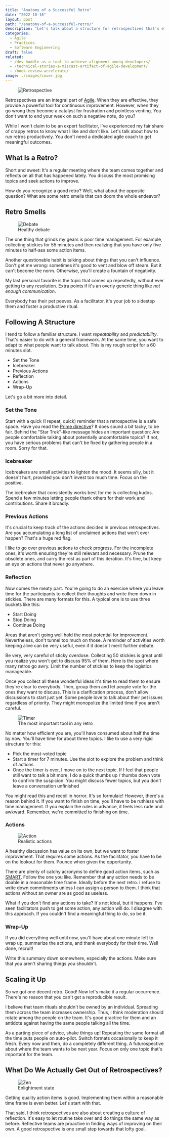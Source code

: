 ```yaml
---
title: "Anatomy of a Successful Retro"
date: "2022-10-16"
layout: post
path: "/anatomy-of-a-successful-retro/"
description: "Let's talk about a structure for retrospectives that's effective and easy to implement. Make sure you get value out of doing retros"
categories:
  - Agile
  - Practices
  - Software Engineering
draft: false
related:
  - /dev-huddle-as-a-tool-to-achieve-alignment-among-developers/
  - /technical-stories-a-miscast-artifact-of-agile-development/
  - /book-review-accelerate/
image: ./images/cover.jpg
---
```


<figure class="figure figure--right">
  <img src="./images/cover.jpg" alt="Retrospective" />
</figure>

Retrospectives are an integral part of [Agile](https://www.atlassian.com/agile). When they are effective, they provide a powerful tool for continuous improvement. However, when they go wrong they become a catalyst for frustration and pointless venting. You don't want to end your week on such a negative note, do you?

While I won't claim to be an expert facilitator, I've experienced my fair share of crappy retros to know what I like and don't like. Let's talk about how to run retros productively. You don't need a dedicated agile coach to get meaningful outcomes.

## What Is a Retro?

Short and sweet: It's a regular meeting where the team comes together and reflects on all that has happened lately. You discuss the most promising topics and seek actions to improve.

How do you recognize a good retro? Well, what about the opposite question? What are some retro smells that can doom the whole endeavor?

## Retro Smells

<figure class="figure figure--left">
  <img src="./images/debate.jpg" alt="Debate" />
  <figcaption class="figure__caption">
  Healthy debate
  </figcaption>
</figure>

The one thing that grinds my gears is poor time management. For example, collecting stickies for 55 minutes and then realizing that you have only five minutes to half-ass some action items.

Another questionable habit is talking about things that you can't influence. Don't get me wrong: sometimes it's good to vent and blow off steam. But it can't become the norm. Otherwise, you'll create a fountain of negativity.

My last personal favorite is the topic that comes up repeatedly, without ever getting to any resolution. Extra points if it's an overly generic thing like *not enough communication*.

Everybody has their pet peeves. As a facilitator, it's your job to sidestep them and foster a productive ritual.

## Following A Structure

I tend to follow a familiar structure. I want *repeatability* and *predictability*.
That's easier to do with a general framework. At the same time, you want to adapt to what people want to talk about. This is my rough script for a 60 minutes slot.

- Set the Tone
- Icebreaker
- Previous Actions
- Reflection
- Actions
- Wrap-Up

Let's go a bit more into detail.

### Set the Tone

Start with a quick (I repeat, quick) reminder that a retrospective is a safe space. Have you read the [Prime directive](http://retrospectivewiki.org/index.php?title=The_Prime_Directive)? It does sound a bit tacky, to be fair. Behind the "Star Trek"-like message hides an important question: Are people comfortable talking about potentially uncomfortable topics? If not, you have serious problems that can't be fixed by gathering people in a room. Sorry for that.

### Icebreaker

Icebreakers are small activities to lighten the mood. It seems silly, but it doesn't hurt, provided you don't invest too much time. Focus on the positive.

The icebreaker that consistently works best for me is collecting kudos. Spend a few minutes letting people thank others for their work and contributions. Share it broadly.

### Previous Actions

It's crucial to keep track of the actions decided in previous retrospectives. Are you accumulating a long list of unclaimed actions that won't ever happen? That's a huge red flag.

I like to go over previous actions to check progress. For the incomplete ones, it's worth ensuring they're still relevant and necessary. Prune the obsolete ones, and carry the rest as part of this iteration. It's fine, but keep an eye on actions that never go anywhere.

### Reflection

Now comes the meaty part. You're going to do an exercise where you leave time for the participants to collect their thoughts and write them down in stickies. There are many formats for this. A typical one is to use three buckets like this:

- Start Doing
- Stop Doing
- Continue Doing

Areas that aren't going well hold the most potential for improvement. Nevertheless, don't tunnel too much on those. A reminder of activities worth keeping alive can be very useful, even if it doesn't merit further debate.

Be very, very careful of sticky overdose. Collecting 50 stickies is great until you realize you won't get to discuss 95% of them. Here is the spot where many retros go awry. Limit the number of stickies to keep the logistics manageable.

Once you collect all these wonderful ideas it's time to read them to ensure they're clear to everybody. Then, group them and let people vote for the ones they want to discuss. This is a clarification process, don't allow discussions to start just yet. Some people love to talk about their pet issues regardless of priority. They might monopolize the limited time if you aren't careful.

<figure class="figure figure--right">
  <img src="./images/timer.jpg" alt="Timer" />
  <figcaption class="figure__caption">
  The most important tool in any retro
  </figcaption>
</figure>

No matter how efficient you are, you'll have consumed about half the time by now. You'll have time for about three topics. I like to use a very rigid structure for this:

- Pick the most-voted topic
- Start a timer for 7 minutes. Use the slot to explore the problem and think of actions
- Once the timer is over, I move on to the next topic. If I feel that people still want to talk a bit more, I do a quick thumbs up / thumbs down vote to confirm the suspicion. You might discuss fewer topics, but you don't leave a conversation unfinished

You might read this and recoil in horror. It's so formulaic! However, there's a reason behind it. If you want to finish on time, you'll have to be ruthless with time management. If you explain the rules in advance, it feels less rude and awkward. Remember, we're committed to finishing on time.

### Actions

<figure class="figure figure--left">
  <img src="./images/action.jpg" alt="Action" />
  <figcaption class="figure__caption">
  Realistic actions
  </figcaption>
</figure>

A healthy discussion has value on its own, but we want to foster improvement. That requires some actions. As the facilitator, you have to be on the lookout for them. Pounce when given the opportunity.

There are plenty of catchy acronyms to define good action items, such as [SMART](https://en.wikipedia.org/wiki/SMART_criteria). Follow the one you like. Remember that any action needs to be doable in a reasonable time frame. Ideally before the next retro. I refuse to write down commitments unless I can assign a person to them. I think that actions without an owner are as good as useless.

What if you don't find any actions to take? It's not ideal, but it happens. I've seen facilitators push to get some action, any action will do. I disagree with this approach. If you couldn't find a meaningful thing to do, so be it.

### Wrap-Up

If you did everything well until now, you'll have about one minute left to wrap up, summarize the actions, and thank everybody for their time. Well done, recruit!

Write this summary down somewhere, especially the actions. Make sure that you aren't sharing things you shouldn't.

## Scaling it Up

So we got one decent retro. Good! Now let's make it a regular occurrence. There's no reason that you can't get a reproducible result.

I believe that team rituals shouldn't be owned by an individual. Spreading them across the team increases ownership. Thus, I think moderation should rotate among the people on the team. It's good practice for them and an antidote against having the same people talking all the time.

As a parting piece of advice, shake things up! Repeating the same format all the time puts people on auto-pilot. Switch formats occasionally to keep it fresh. Every now and then, do a completely different thing. A futurospective about where the team wants to be next year. Focus on only one topic that's important for the team.

## What Do We Actually Get Out of Retrospectives?

<figure class="figure figure--right">
  <img src="./images/zen.jpg" alt="Zen" />
  <figcaption class="figure__caption">
  Enlightment state
  </figcaption>
</figure>

Getting quality action items is good. Implementing them within a reasonable time frame is even better. Let's start with that.

That said, I think retrospectives are also about creating a culture of reflection. It's easy to let routine take over and do things the same way as before. Reflective teams are proactive in finding ways of improving on their own. A good retrospective is one small step towards that lofty goal.




